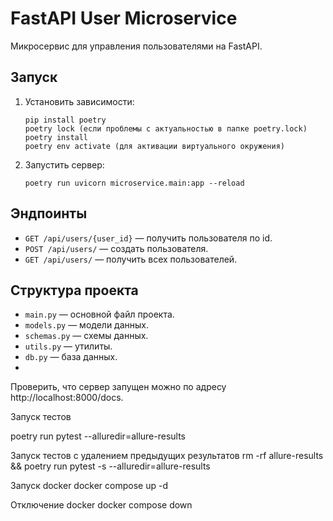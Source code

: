 # FastAPI User Microservice

Микросервис для управления пользователями на FastAPI.

## Запуск

1. Установить зависимости:
    ```
    pip install poetry
    poetry lock (если проблемы с актуальностью в папке poetry.lock)
    poetry install
    poetry env activate (для активации виртуального окружения)
    ```
2. Запустить сервер:
    ```
    poetry run uvicorn microservice.main:app --reload
    ```

## Эндпоинты

- `GET /api/users/{user_id}` — получить пользователя по id.
- `POST /api/users/` — создать пользователя.
- `GET /api/users/` — получить всех пользователей.

## Структура проекта

- `main.py` — основной файл проекта.
- `models.py` — модели данных.
- `schemas.py` — схемы данных.
- `utils.py` — утилиты.
- `db.py` — база данных.
- 
Проверить, что сервер запущен можно по адресу http://localhost:8000/docs.

Запуск тестов

poetry run pytest --alluredir=allure-results

Запуск тестов с удалением предыдущих результатов
rm -rf allure-results && poetry run pytest -s --alluredir=allure-results

Запуск docker 
docker compose up -d 

Отключение docker
docker compose down
